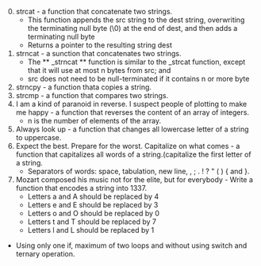 0. strcat - a function that concatenate two strings. 
	* This function appends the src string to the dest string, overwriting the terminating null byte (\0) at the end of dest, and then adds a terminating null byte
	* Returns a pointer to the resulting string dest
1. strncat - a sunction that concatenates two strings. 
	* The ** _strncat ** function is similar to the _strcat function, except that it will use at most n bytes from src; and
	* src does not need to be null-terminated if it contains n or more byte
2. strncpy - a function thata copies a string.
3. strcmp - a function that compares two strings.
4. I am a kind of paranoid in reverse. I suspect people of plotting to make me happy - a function that reverses the content of an array of integers.
	* n is the number of elements of the array.
5. Always look up - a function that changes all lowercase letter of a string to uppercase.
6.  Expect the best. Prepare for the worst. Capitalize on what comes - a function that capitalizes all words of a string.(capitalize the first letter of a string.
	* Separators of words: space, tabulation, new line, , ; . ! ? " ( ) { and }.
7. Mozart composed his music not for the elite, but for everybody - Write a function that encodes a string into 1337.
	* Letters a and A should be replaced by 4
	* Letters e and E should be replaced by 3
	* Letters o and O should be replaced by 0
	* Letters t and T should be replaced by 7
	* Letters l and L should be replaced by 1
* Using only one if, maximum of two loops and without using switch and ternary operation. 
